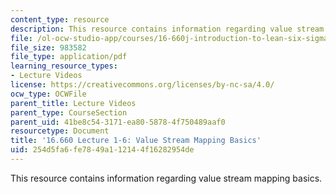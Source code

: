 ```yaml
---
content_type: resource
description: This resource contains information regarding value stream mapping basics.
file: /ol-ocw-studio-app/courses/16-660j-introduction-to-lean-six-sigma-methods-january-iap-2012/254d5fa6fe7849a112144f16282954de_MIT16_660JIAP12_1-6.pdf
file_size: 983582
file_type: application/pdf
learning_resource_types:
- Lecture Videos
license: https://creativecommons.org/licenses/by-nc-sa/4.0/
ocw_type: OCWFile
parent_title: Lecture Videos
parent_type: CourseSection
parent_uid: 41be8c54-3171-ea80-5878-4f750489aaf0
resourcetype: Document
title: '16.660 Lecture 1-6: Value Stream Mapping Basics'
uid: 254d5fa6-fe78-49a1-1214-4f16282954de
---
```

This resource contains information regarding value stream mapping basics.
